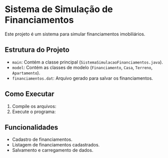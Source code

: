 # Sistema de Simulação de Financiamentos

Este projeto é um sistema para simular financiamentos imobiliários.

## Estrutura do Projeto

- `main`: Contém a classe principal (`SistemaSimulacaoFinanciamentos.java`).
- `model`: Contém as classes de modelo (`Financiamento`, `Casa`, `Terreno`, `Apartamento`).
- `financiamentos.dat`: Arquivo gerado para salvar os financiamentos.

## Como Executar

1. Compile os arquivos:
2. Execute o programa:

## Funcionalidades

- Cadastro de financiamentos.
- Listagem de financiamentos cadastrados.
- Salvamento e carregamento de dados.
